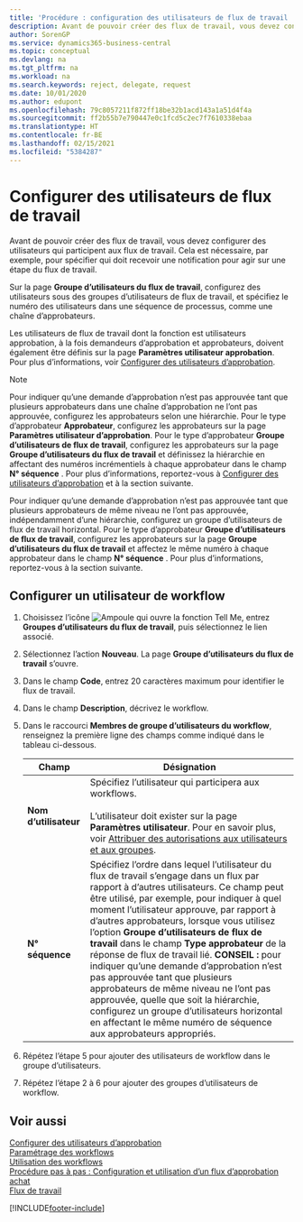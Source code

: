 ```yaml
---
title: 'Procédure : configuration des utilisateurs de flux de travail | Microsoft Docs'
description: Avant de pouvoir créer des flux de travail, vous devez configurer des utilisateurs qui participent aux flux de travail. Cela est nécessaire, par exemple, pour spécifier qui doit recevoir une notification pour agir sur une étape du flux de travail.
author: SorenGP
ms.service: dynamics365-business-central
ms.topic: conceptual
ms.devlang: na
ms.tgt_pltfrm: na
ms.workload: na
ms.search.keywords: reject, delegate, request
ms.date: 10/01/2020
ms.author: edupont
ms.openlocfilehash: 79c8057211f872ff18be32b1acd143a1a51d4f4a
ms.sourcegitcommit: ff2b55b7e790447e0c1fcd5c2ec7f7610338ebaa
ms.translationtype: HT
ms.contentlocale: fr-BE
ms.lasthandoff: 02/15/2021
ms.locfileid: "5384287"
---
```

# <a name="set-up-workflow-users"></a>Configurer des utilisateurs de flux de travail

Avant de pouvoir créer des flux de travail, vous devez configurer des utilisateurs qui participent aux flux de travail. Cela est nécessaire, par exemple, pour spécifier qui doit recevoir une notification pour agir sur une étape du flux de travail.  

Sur la page **Groupe d’utilisateurs du flux de travail**, configurez des utilisateurs sous des groupes d’utilisateurs de flux de travail, et spécifiez le numéro des utilisateurs dans une séquence de processus, comme une chaîne d’approbateurs.  

Les utilisateurs de flux de travail dont la fonction est utilisateurs approbation, à la fois demandeurs d’approbation et approbateurs, doivent également être définis sur la page **Paramètres utilisateur approbation**. Pour plus d’informations, voir [Configurer des utilisateurs d’approbation](across-how-to-set-up-approval-users.md).  

> [!NOTE]  
> Pour indiquer qu’une demande d’approbation n’est pas approuvée tant que plusieurs approbateurs dans une chaîne d’approbation ne l’ont pas approuvée, configurez les approbateurs selon une hiérarchie. Pour le type d’approbateur **Approbateur**, configurez les approbateurs sur la page **Paramètres utilisateur d’approbation**. Pour le type d’approbateur **Groupe d’utilisateurs de flux de travail**, configurez les approbateurs sur la page **Groupe d’utilisateurs du flux de travail** et définissez la hiérarchie en affectant des numéros incrémentiels à chaque approbateur dans le champ **N° séquence** . Pour plus d’informations, reportez-vous à [Configurer des utilisateurs d’approbation](across-how-to-set-up-approval-users.md) et à la section suivante.  
>
> Pour indiquer qu’une demande d’approbation n’est pas approuvée tant que plusieurs approbateurs de même niveau ne l’ont pas approuvée, indépendamment d’une hiérarchie, configurez un groupe d’utilisateurs de flux de travail horizontal. Pour le type d’approbateur **Groupe d’utilisateurs de flux de travail**, configurez les approbateurs sur la page **Groupe d’utilisateurs du flux de travail** et affectez le même numéro à chaque approbateur dans le champ **N° séquence** . Pour plus d’informations, reportez-vous à la section suivante.  

## <a name="to-set-up-a-workflow-user"></a>Configurer un utilisateur de workflow

1. Choisissez l’icône ![Ampoule qui ouvre la fonction Tell Me](media/ui-search/search_small.png "Dites-moi ce que vous voulez faire"), entrez **Groupes d’utilisateurs du flux de travail**, puis sélectionnez le lien associé.  
2. Sélectionnez l’action **Nouveau**. La page **Groupe d’utilisateurs du flux de travail** s’ouvre.  
3. Dans le champ **Code**, entrez 20 caractères maximum pour identifier le flux de travail.  
4. Dans le champ **Description**, décrivez le workflow.  
5. Dans le raccourci **Membres de groupe d’utilisateurs du workflow**, renseignez la première ligne des champs comme indiqué dans le tableau ci-dessous.  

    |Champ|Désignation|  
    |---------------------------------|---------------------------------------|  
    |**Nom d’utilisateur**|Spécifiez l’utilisateur qui participera aux workflows.<br /><br /> L’utilisateur doit exister sur la page **Paramètres utilisateur**. Pour en savoir plus, voir [Attribuer des autorisations aux utilisateurs et aux groupes](ui-define-granular-permissions.md).|  
    |**N° séquence**|Spécifiez l’ordre dans lequel l’utilisateur du flux de travail s’engage dans un flux par rapport à d’autres utilisateurs. Ce champ peut être utilisé, par exemple, pour indiquer à quel moment l’utilisateur approuve, par rapport à d’autres approbateurs, lorsque vous utilisez l’option **Groupe d’utilisateurs de flux de travail** dans le champ **Type approbateur** de la réponse de flux de travail lié. **CONSEIL :**  pour indiquer qu’une demande d’approbation n’est pas approuvée tant que plusieurs approbateurs de même niveau ne l’ont pas approuvée, quelle que soit la hiérarchie, configurez un groupe d’utilisateurs horizontal en affectant le même numéro de séquence aux approbateurs appropriés.|  
6. Répétez l’étape 5 pour ajouter des utilisateurs de workflow dans le groupe d’utilisateurs.  
7. Répétez l’étape 2 à 6 pour ajouter des groupes d’utilisateurs de workflow.  

## <a name="see-also"></a>Voir aussi

[Configurer des utilisateurs d’approbation](across-how-to-set-up-approval-users.md)  
[Paramétrage des workflows](across-set-up-workflows.md)  
[Utilisation des workflows](across-use-workflows.md)  
[Procédure pas à pas : Configuration et utilisation d’un flux d’approbation achat](walkthrough-setting-up-and-using-a-purchase-approval-workflow.md)  
[Flux de travail](across-workflow.md)  


[!INCLUDE[footer-include](includes/footer-banner.md)]